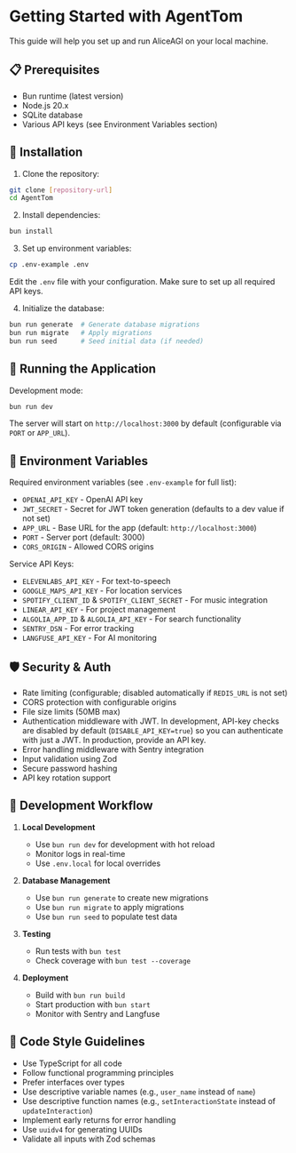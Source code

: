 # Getting Started with AgentTom

This guide will help you set up and run AliceAGI on your local machine.

## 📋 Prerequisites

- Bun runtime (latest version)
- Node.js 20.x
- SQLite database
- Various API keys (see Environment Variables section)

## 🔧 Installation

1. Clone the repository:
```bash
git clone [repository-url]
cd AgentTom
```

2. Install dependencies:
```bash
bun install
```

3. Set up environment variables:
```bash
cp .env-example .env
```
Edit the `.env` file with your configuration. Make sure to set up all required API keys.

4. Initialize the database:
```bash
bun run generate  # Generate database migrations
bun run migrate   # Apply migrations
bun run seed      # Seed initial data (if needed)
```

## 🚀 Running the Application

Development mode:
```bash
bun run dev
```

The server will start on `http://localhost:3000` by default (configurable via `PORT` or `APP_URL`).

## 🔐 Environment Variables

Required environment variables (see `.env-example` for full list):
- `OPENAI_API_KEY` - OpenAI API key
- `JWT_SECRET` - Secret for JWT token generation (defaults to a dev value if not set)
- `APP_URL` - Base URL for the app (default: `http://localhost:3000`)
- `PORT` - Server port (default: 3000)
- `CORS_ORIGIN` - Allowed CORS origins

Service API Keys:
- `ELEVENLABS_API_KEY` - For text-to-speech
- `GOOGLE_MAPS_API_KEY` - For location services
- `SPOTIFY_CLIENT_ID` & `SPOTIFY_CLIENT_SECRET` - For music integration
- `LINEAR_API_KEY` - For project management
- `ALGOLIA_APP_ID` & `ALGOLIA_API_KEY` - For search functionality
- `SENTRY_DSN` - For error tracking
- `LANGFUSE_API_KEY` - For AI monitoring

## 🛡️ Security & Auth

- Rate limiting (configurable; disabled automatically if `REDIS_URL` is not set)
- CORS protection with configurable origins
- File size limits (50MB max)
- Authentication middleware with JWT. In development, API-key checks are disabled by default (`DISABLE_API_KEY=true`) so you can authenticate with just a JWT. In production, provide an API key.
- Error handling middleware with Sentry integration
- Input validation using Zod
- Secure password hashing
- API key rotation support

## 🔄 Development Workflow

1. **Local Development**
   - Use `bun run dev` for development with hot reload
   - Monitor logs in real-time
   - Use `.env.local` for local overrides

2. **Database Management**
   - Use `bun run generate` to create new migrations
   - Use `bun run migrate` to apply migrations
   - Use `bun run seed` to populate test data

3. **Testing**
   - Run tests with `bun test`
   - Check coverage with `bun test --coverage`

4. **Deployment**
   - Build with `bun run build`
   - Start production with `bun start`
   - Monitor with Sentry and Langfuse

## 📝 Code Style Guidelines

- Use TypeScript for all code
- Follow functional programming principles
- Prefer interfaces over types
- Use descriptive variable names (e.g., `user_name` instead of `name`)
- Use descriptive function names (e.g., `setInteractionState` instead of `updateInteraction`)
- Implement early returns for error handling
- Use `uuidv4` for generating UUIDs
- Validate all inputs with Zod schemas 